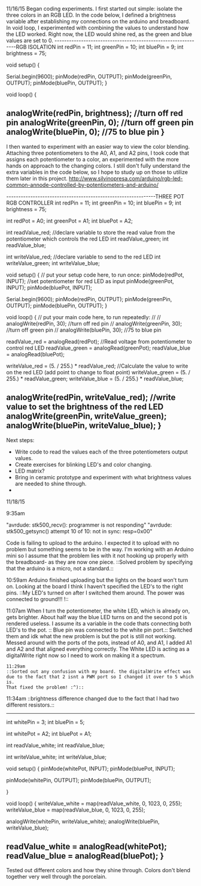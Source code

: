
11/16/15
Began coding experiments. I first started out simple: isolate the three colors in an RGB LED. In the code below, I defined a brightness variable after establishing my connections on the arduino and breadboard. In void loop, I experimented with combining the values to understand how the LED worked. Right now, the LED would shine red, as the green and blue values are set to 0.
--------------------------------------------------------------RGB ISOLATION
int redPin = 11;
int greenPin = 10;
int bluePin = 9;
int brightness = 75;

void setup() {

  Serial.begin(9600);
  pinMode(redPin, OUTPUT);
  pinMode(greenPin, OUTPUT);
  pinMode(bluePin, OUTPUT);
}

void loop() {

analogWrite(redPin, brightness); //turn off red pin
analogWrite(greenPin, 0); //turn off green pin
analogWrite(bluePin, 0); //75 to blue pin
}
--------------------------------------------------------------

I then wanted to experiment with an easier way to view the color blending. Attaching three potentiometers to the A0, A1, and A2 pins, I took code that assigns each potentiometer to a color, an experimented with the more hands on approach to the changing colors. I still don't fully understand the extra variables in the code below, so I hope to study up on those to utilize them later in this project.
http://www.silvinopresa.com/arduino/rgb-led-common-annode-controlled-by-potentiometers-and-arduino/


--------------------------------------------------------------THREE POT RGB CONTROLLER
int redPin = 11;
int greenPin = 10;
int bluePin = 9;
int brightness = 75;

int redPot = A0;
int greenPot = A1;
int bluePot = A2;

int readValue_red; //declare variable to store the read value from the potentiometer which controls the red LED
int readValue_green;
int readValue_blue;

int writeValue_red; //declare variable to send to the red LED
int writeValue_green; 
int writeValue_blue; 

void setup() {
  // put your setup code here, to run once:
  pinMode(redPot, INPUT); //set potentiometer for red LED as input
  pinMode(greenPot, INPUT);
  pinMode(bluePot, INPUT);


  Serial.begin(9600);
  pinMode(redPin, OUTPUT);
  pinMode(greenPin, OUTPUT);
  pinMode(bluePin, OUTPUT);
}

void loop() {
  // put your main code here, to run repeatedly:
//
//  analogWrite(redPin, 30); //turn off red pin
//  analogWrite(greenPin, 30); //turn off green pin
//  analogWrite(bluePin, 30); //75 to blue pin

  readValue_red = analogRead(redPot); //Read voltage from potentiometer to control red LED
  readValue_green = analogRead(greenPot); 
  readValue_blue = analogRead(bluePot);

  writeValue_red = (5. / 255.) * readValue_red; //Calculate the value to write on the red LED (add point to change to float point)
  writeValue_green = (5. / 255.) * readValue_green;
  writeValue_blue = (5. / 255.) * readValue_blue;

  analogWrite(redPin, writeValue_red); //write value to set the brightness of the red LED
  analogWrite(greenPin, writeValue_green); 
  analogWrite(bluePin, writeValue_blue);
}
--------------------------------------------------------------

Next steps:

- Write code to read the values each of the three potentiometers output values.
- Create exercises for blinking LED's and color changing.
- LED matrix?
- Bring in ceramic prototype and experiment with what brightness values are needed to shine through.
- 



11/18/15

9:35am

"avrdude: stk500_recv(): programmer is not responding"
"avrdude: stk500_getsync() attempt 10 of 10: not in sync: resp=0x00"

Code is failing to upload to the arduino. I expected it to upload with no problem but something seems to be in the way. I'm working with an Arduino mini so I assume that the problem lies with it not hooking up properly with the breadboard- as they are now one piece.
::Solved problem by specifying that the arduino is a micro, not a standard.::

10:59am
Arduino finished uploading but the lights on the board won't turn on. Looking at the board I think I haven't specified the LED's to the right pins. 
::My LED's turned on after I switched them around. The power was connected to ground!!! !::

11:07am
When I turn the potentiometer, the white LED, which is already on, gets brighter. About half way the blue LED turns on and the second pot is rendered useless. I assume its a variable in the code thats connecting both LED's to the pot. 
   :: Blue pin was connected to the white pin port.:: Switched them and idk what the new problem is but the pot is still not working. Messed around with the ports of the pots, instead of A0, and A1, I added A1 and A2 and that aligned everything correctly. 
    The White LED is acting as a digitalWrite right now so I need to work on making it a spectrum. 

    11:29am
    ::Sorted out any confusion with my board. the digitalWrite effect was due to the fact that 2 isnt a PWM port so I changed it over to 5 which is. 
    That fixed the problem! :^)::
    
11:34am
::brightness difference changed due to the fact that I had two different resistors.::

-------------------------------------------------------------------------------------------------------
int whitePin = 3;
int bluePin = 5;

int whitePot = A2;
int bluePot = A1;


int readValue_white;
int readValue_blue;


int writeValue_white;
int writeValue_blue;


void setup() {
  pinMode(whitePot, INPUT);
  pinMode(bluePot, INPUT);

  pinMode(whitePin, OUTPUT);
  pinMode(bluePin, OUTPUT);

}

void loop() {
  writeValue_white = map(readValue_white, 0, 1023, 0, 255);
  writeValue_blue = map(readValue_blue, 0, 1023, 0, 255);

  analogWrite(whitePin, writeValue_white);
  analogWrite(bluePin, writeValue_blue);

  readValue_white = analogRead(whitePot);
  readValue_blue = analogRead(bluePot);
}
----------------------------------------------------------------------------------------------------------

Tested out different colors and how they shine through. Colors don't blend together very well through the porcelain.
